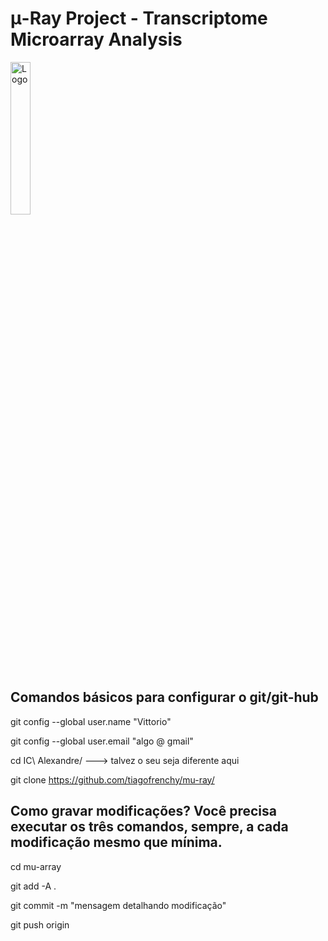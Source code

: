 # μ-Ray Project - Transcriptome Microarray Analysis
<img src="https://github.com/tiagofrenchy/mu-ray/blob/master/mu-ray_logo/mu-ray_logo.png?raw=true" alt="Logo" width="25%" height="25%"/>

## Comandos básicos para configurar o git/git-hub
git config --global user.name "Vittorio" 

git config --global user.email "algo @ gmail"

cd IC\ Alexandre/  ---> talvez o seu seja diferente aqui

git clone https://github.com/tiagofrenchy/mu-ray/


## Como gravar modificações? Você precisa executar os três comandos, sempre, a cada modificação mesmo que mínima.
cd mu-array

git add -A . 

git commit -m "mensagem detalhando modificação" 

git push origin
